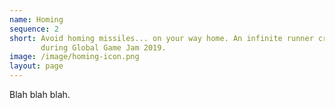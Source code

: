```yaml
---
name: Homing
sequence: 2
short: Avoid homing missiles... on your way home. An infinite runner created
       during Global Game Jam 2019.
image: /image/homing-icon.png
layout: page
---
```

Blah blah blah.
